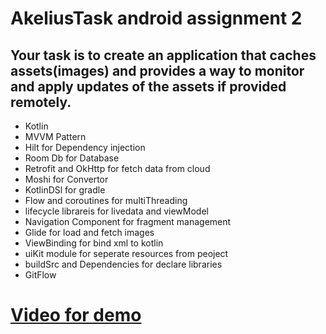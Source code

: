 # AkeliusTask android assignment 2

## Your task is to create an application that caches assets(images) and provides a way to monitor and apply updates of the assets if provided remotely.


- Kotlin
- MVVM Pattern
- Hilt for Dependency injection
- Room Db for Database
- Retrofit and OkHttp for fetch data from cloud
- Moshi for Convertor
- KotlinDSl for gradle
- Flow and coroutines for multiThreading 
- lifecycle librareis for livedata and viewModel
- Navigation Component for fragment management 
- Glide for load and fetch images
- ViewBinding for bind xml to kotlin
- uiKit module for seperate resources from peoject
- buildSrc and Dependencies for declare libraries 
- GitFlow


# [Video for demo](https://mega.nz/file/ZQlGDAyI#-2b_mCevrxsGxvDIjU44hhWOsIG1fl--5XadI3l0La0)

